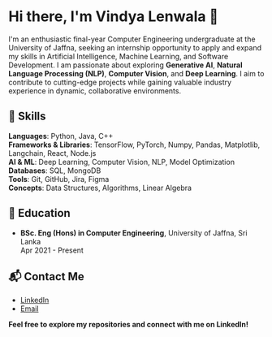 # Hi there, I'm Vindya Lenwala 👋

I'm an enthusiastic final-year Computer Engineering undergraduate at the University of Jaffna, seeking an internship opportunity to apply and expand my skills in Artificial Intelligence, Machine Learning, and Software Development. I am passionate about exploring **Generative AI**, **Natural Language Processing (NLP)**, **Computer Vision**, and **Deep Learning**. I aim to contribute to cutting-edge projects while gaining valuable industry experience in dynamic, collaborative environments.

## 🚀 Skills
**Languages**: Python, Java, C++  
**Frameworks & Libraries**: TensorFlow, PyTorch, Numpy, Pandas, Matplotlib, Langchain, React, Node.js  
**AI & ML**: Deep Learning, Computer Vision, NLP, Model Optimization  
**Databases**: SQL, MongoDB  
**Tools**: Git, GitHub, Jira, Figma  
**Concepts**: Data Structures, Algorithms, Linear Algebra  

## 💼 Education
- **BSc. Eng (Hons) in Computer Engineering**, University of Jaffna, Sri Lanka  
  Apr 2021 - Present

## 📬 Contact Me
- [LinkedIn](https://www.linkedin.com/in/vindya-lenawala)
- [Email](mailto:vindyalenawala@gmail.com)

**Feel free to explore my repositories and connect with me on LinkedIn!**  
